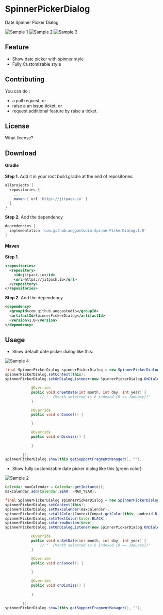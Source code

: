 # SpinnerPickerDialog
Date Spinner Picker Dialog

![Sample 1](images/sample1.png)
![Sample 2](images/sample2.png)
![Sample 3](images/sample3.png)

## Feature
* Show date picker with spinner style
* Fully Customizable style

## Contributing

You can do :
* a pull request, or
* raise a an issue ticket, or
* request additional feature by raise a ticket.


## License

What license? 

## Download
#### Gradle
**Step 1.** Add it in your root build.gradle at the end of repositories:
```gradle
allprojects {
  repositories {
    ...
    maven { url 'https://jitpack.io' }
  }
}
```

**Step 2.** Add the dependency
```gradle
dependencies {
  implementation 'com.github.anggastudio:SpinnerPickerDialog:1.0'
}
```
#### Maven
**Step 1.**
```xml
<repositories>
  <repository>
    <id>jitpack.io</id>
    <url>https://jitpack.io</url>
  </repository>
</repositories>
```

**Step 2.** Add the dependency
```xml
<dependency>
  <groupId>com.github.anggastudio</groupId>
  <artifactId>SpinnerPickerDialog</artifactId>
  <version>1.0</version>
</dependency>
```

## Usage
* Show default date picker dialog like this:

![Sample 4](images/sample4.png)
```java
final SpinnerPickerDialog spinnerPickerDialog = new SpinnerPickerDialog();
spinnerPickerDialog.setContext(this);
spinnerPickerDialog.setOnDialogListener(new SpinnerPickerDialog.OnDialogListener() {

            @Override
            public void onSetDate(int month, int day, int year) {
                // "  (Month selected is 0 indexed {0 == January})"
            }

            @Override
            public void onCancel() {

            }

            @Override
            public void onDismiss() {
                
            }
            
        });
spinnerPickerDialog.show(this.getSupportFragmentManager(), "");        
```

* Show fully customizable date picker dialog like this (green color):

![Sample 2](images/sample2.png)
```java
Calendar maxCalendar = Calendar.getInstance();
maxCalendar.add(Calendar.YEAR, -MAX_YEAR);

final SpinnerPickerDialog spinnerPickerDialog = new SpinnerPickerDialog();
spinnerPickerDialog.setContext(this);
spinnerPickerDialog.setMaxCalendar(maxCalendar);
spinnerPickerDialog.setAllColor(ContextCompat.getColor(this, android.R.color.holo_green_dark));
spinnerPickerDialog.setmTextColor(Color.BLACK);
spinnerPickerDialog.setArrowButton(true);
spinnerPickerDialog.setOnDialogListener(new SpinnerPickerDialog.OnDialogListener() {

            @Override
            public void onSetDate(int month, int day, int year) {
                // "  (Month selected is 0 indexed {0 == January})"
            }

            @Override
            public void onCancel() {
                
            }

            @Override
            public void onDismiss() {
                
            }
            
        });
spinnerPickerDialog.show(this.getSupportFragmentManager(), ""); 
```